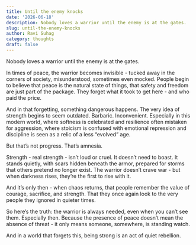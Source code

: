 ```yaml
---
title: Until the enemy knocks
date: '2026-06-18'
description: Nobody loves a warrior until the enemy is at the gates.
slug: until-the-enemy-knocks
author: Ravi Suhag
category: thoughts
draft: false
---
```


Nobody loves a warrior until the enemy is at the gates.

In times of peace, the warrior becomes invisible - tucked away in the corners of society, misunderstood, sometimes even mocked. People begin to believe that peace is the natural state of things, that safety and freedom are just part of the package. They forget what it took to get here - and who paid the price.

And in that forgetting, something dangerous happens. The very idea of strength begins to seem outdated. Barbaric. Inconvenient. Especially in this modern world, where softness is celebrated and resilience often mistaken for aggression, where stoicism is confused with emotional repression and discipline is seen as a relic of a less “evolved” age.

But that’s not progress. That’s amnesia.

Strength - real strength - isn’t loud or cruel. It doesn’t need to boast. It stands quietly, with scars hidden beneath the armor, prepared for storms that others pretend no longer exist. The warrior doesn’t crave war - but when darkness rises, they’re the first to rise with it.

And it’s only then - when chaos returns, that people remember the value of courage, sacrifice, and strength. That they once again look to the very people they ignored in quieter times.

So here’s the truth: the warrior is always needed, even when you can’t see them. Especially then. Because the presence of peace doesn’t mean the absence of threat - it only means someone, somewhere, is standing watch.

And in a world that forgets this, being strong is an act of quiet rebellion.
